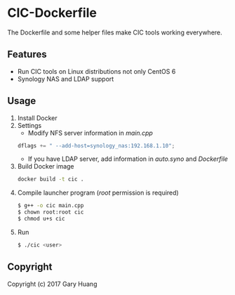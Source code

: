 # CIC-Dockerfile

The Dockerfile and some helper files make CIC tools working everywhere.

## Features
* Run CIC tools on Linux distributions not only CentOS 6
* Synology NAS and LDAP support

## Usage

1. Install Docker
2. Settings
    * Modify NFS server information in *main.cpp*
    ```c
    dflags += " --add-host=synology_nas:192.168.1.10";
    ```
    * If you have LDAP server, add information in *auto.syno* and *Dockerfile*
3. Build Docker image
    ```sh
    docker build -t cic .
    ```
4. Compile launcher program (*root* permission is required)
    ```sh
    $ g++ -o cic main.cpp
    $ chown root:root cic
    $ chmod u+s cic
    ```
5. Run
    ```sh
    $ ./cic <user>
    ```

## Copyright
Copyright (c) 2017 Gary Huang
